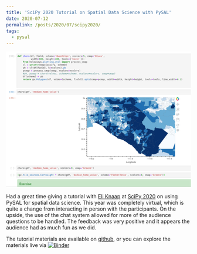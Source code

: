 ```yaml
---
title: 'SciPy 2020 Tutorial on Spatial Data Science with PySAL'
date: 2020-07-12
permalink: /posts/2020/07/scipy2020/
tags:
  - pysal
---
```


![scipy2020](/images/scipy2020.png)

Had a great time giving a tutorial with [Eli Knaap](http://knaaptime.com) at [SciPy 2020](https://www.scipy2020.scipy.org/) on using PySAL for spatial data science. This year was completely virtual, which is quite a change from interacting in person with the participants. On the upside, the use of the chat system allowed for more of the audience questions to be handled. The feedback was very positive and it appears the audience had as much fun as we did.


The tutorial materials are available on [github](https://github.com/knaaptime/pysal-scipy20), or you can explore the materials live via [![Binder](https://mybinder.org/badge_logo.svg)](https://mybinder.org/v2/gh/knaaptime/pysal-scipy20/master) 


